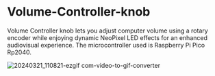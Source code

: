 # Volume-Controller-knob
Volume Controller knob lets you adjust computer volume using a rotary encoder while enjoying dynamic NeoPixel LED effects for an enhanced audiovisual experience.
The microcontroller used is Raspberry Pi Pico Rp2040.

![20240321_110821-ezgif com-video-to-gif-converter](https://github.com/Shourov0/Volume-Controller-knob/assets/101161294/ae192796-fa4e-4a8e-be18-7415fd2ba2df)



